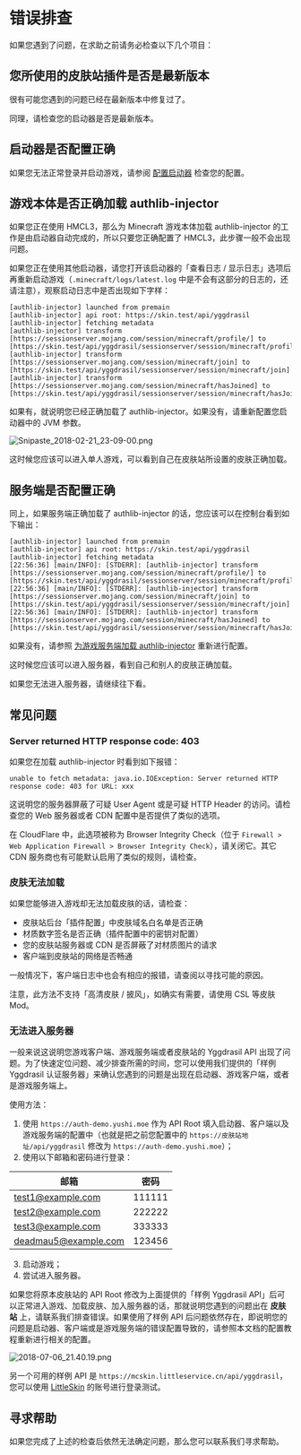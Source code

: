 # 错误排查

如果您遇到了问题，在求助之前请务必检查以下几个项目：

## 您所使用的皮肤站插件是否是最新版本

很有可能您遇到的问题已经在最新版本中修复过了。

同理，请检查您的启动器是否是最新版本。

## 启动器是否配置正确

如果您无法正常登录并启动游戏，请参阅 [配置启动器](./authlib-injector.md#配置启动器) 检查您的配置。

## 游戏本体是否正确加载 authlib-injector

如果您正在使用 HMCL3，那么为 Minecraft 游戏本体加载 authlib-injector 的工作是由启动器自动完成的，所以只要您正确配置了 HMCL3，此步骤一般不会出现问题。

如果您正在使用其他启动器，请您打开该启动器的「查看日志 / 显示日志」选项后再重新启动游戏（`.minecraft/logs/latest.log` 中是不会有这部分的日志的，还请注意），观察启动日志中是否出现如下字样：

```
[authlib-injector] launched from premain
[authlib-injector] api root: https://skin.test/api/yggdrasil
[authlib-injector] fetching metadata
[authlib-injector] transform [https://sessionserver.mojang.com/session/minecraft/profile/] to [https://skin.test/api/yggdrasil/sessionserver/session/minecraft/profile/]
[authlib-injector] transform [https://sessionserver.mojang.com/session/minecraft/join] to [https://skin.test/api/yggdrasil/sessionserver/session/minecraft/join]
[authlib-injector] transform [https://sessionserver.mojang.com/session/minecraft/hasJoined] to [https://skin.test/api/yggdrasil/sessionserver/session/minecraft/hasJoined]
```

如果有，就说明您已经正确加载了 authlib-injector。如果没有，请重新配置您启动器中的 JVM 参数。

![Snipaste_2018-02-21_23-09-00.png](https://i.loli.net/2018/02/21/5a8d8ba9eb94e.png)

这时候您应该可以进入单人游戏，可以看到自己在皮肤站所设置的皮肤正确加载。

## 服务端是否配置正确

同上，如果服务端正确加载了 authlib-injector 的话，您应该可以在控制台看到如下输出：

```
[authlib-injector] launched from premain
[authlib-injector] api root: https://skin.test/api/yggdrasil
[authlib-injector] fetching metadata
[22:56:36] [main/INFO]: [STDERR]: [authlib-injector] transform [https://sessionserver.mojang.com/session/minecraft/profile/] to [https://skin.test/api/yggdrasil/sessionserver/session/minecraft/profile/]
[22:56:36] [main/INFO]: [STDERR]: [authlib-injector] transform [https://sessionserver.mojang.com/session/minecraft/join] to [https://skin.test/api/yggdrasil/sessionserver/session/minecraft/join]
[22:56:36] [main/INFO]: [STDERR]: [authlib-injector] transform [https://sessionserver.mojang.com/session/minecraft/hasJoined] to [https://skin.test/api/yggdrasil/sessionserver/session/minecraft/hasJoined]
```

如果没有，请参照 [为游戏服务端加载 authlib-injector](./authlib-injector.md#为游戏服务端加载-authlib-injector) 重新进行配置。

这时候您应该可以进入服务器，看到自己和别人的皮肤正确加载。

如果您无法进入服务器，请继续往下看。

## 常见问题

### Server returned HTTP response code: 403

如果您在加载 authlib-injector 时看到如下报错：

```
unable to fetch metadata: java.io.IOException: Server returned HTTP response code: 403 for URL: xxx
```

这说明您的服务器屏蔽了可疑 User Agent 或是可疑 HTTP Header 的访问。请检查您的 Web 服务器或者 CDN 配置中是否提供了类似的选项。

在 CloudFlare 中，此选项被称为 Browser Integrity Check（位于 `Firewall > Web Application Firewall > Browser Integrity Check`），请关闭它。其它 CDN 服务商也有可能默认启用了类似的规则，请检查。

### 皮肤无法加载

如果您能够进入游戏却无法加载皮肤的话，请检查：

- 皮肤站后台「插件配置」中皮肤域名白名单是否正确
- 材质数字签名是否正确（插件配置中的密钥对配置）
- 您的皮肤站服务器或 CDN 是否屏蔽了对材质图片的请求
- 客户端到皮肤站的网络是否畅通

一般情况下，客户端日志中也会有相应的报错，请查阅以寻找可能的原因。

注意，此方法不支持「高清皮肤 / 披风」，如确实有需要，请使用 CSL 等皮肤 Mod。

### 无法进入服务器

一般来说这说明您游戏客户端、游戏服务端或者皮肤站的 Yggdrasil API 出现了问题。为了快速定位问题、减少排查所需的时间，您可以使用我们提供的「样例 Yggdrasil 认证服务器」来确认您遇到的问题是出现在启动器、游戏客户端，或者是游戏服务端上。

使用方法：

1. 使用 `https://auth-demo.yushi.moe` 作为 API Root 填入启动器、客户端以及游戏服务端的配置中（也就是把之前您配置中的 `https://皮肤站地址/api/yggdrasil` 修改为 `https://auth-demo.yushi.moe`）；
2. 使用以下邮箱和密码进行登录：

|邮箱|密码|
|--|--|
|test1@example.com|111111|
|test2@example.com|222222|
|test3@example.com|333333|
|deadmau5@example.com|123456|

3. 启动游戏；
4. 尝试进入服务器。

如果您将原本皮肤站的 API Root 修改为上面提供的「样例 Yggdrasil API」后可以正常进入游戏、加载皮肤、加入服务器的话，那就说明您遇到的问题出在 **皮肤站** 上，请联系我们排查错误。如果使用了样例 API 后问题依然存在，即说明您的问题是启动器、客户端或是游戏服务端的错误配置导致的，请参照本文档的配置教程重新进行相关的配置。

![2018-07-06_21.40.19.png](https://i.loli.net/2018/07/07/5b3f99f2e9128.png)

另一个可用的样例 API 是 `https://mcskin.littleservice.cn/api/yggdrasil`，您可以使用 [LittleSkin](https://littleskin.cn) 的账号进行登录测试。

## 寻求帮助

如果您完成了上述的检查后依然无法确定问题，那么您可以联系我们寻求帮助。

